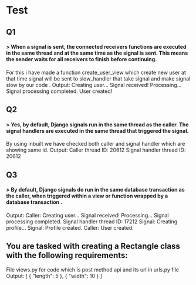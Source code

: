 # Test

## Q1
#### > When a signal is sent, the connected receivers functions are executed in the same thread and at the same time as the signal is sent. This means the sender waits for all receivers to finish before continuing.
For this i have made a function create_user_view which create new user at that time signal will be sent to slow_handler that take signal and make signal slow by our code .
Output:
Creating user...
Signal received! Processing...
Signal processing completed.
User created!

## Q2
#### > Yes, by default, Django signals run in the same thread as the caller. The signal handlers are executed in the same thread that triggered the signal.
By using inbuilt we have checked both caller and signal handler which are showing same id.
Output:
Caller thread ID: 20612
Signal handler thread ID: 20612

## Q3
#### > By default, Django signals do run in the same database transaction as the caller, when triggered within a view or function wrapped by a database transaction .
Output:
Caller: Creating user...
Signal received! Processing...
Signal processing completed.
Signal handler thread ID: 17212
Signal: Creating profile...
Signal: Profile created.
Caller: User created.



## You are tasked with creating a Rectangle class with the following requirements:
File views.py for code which is post method api and its url in urls.py file 
Output:
[
    {
        "length": 5
    },
    {
        "width": 10
     }
]

